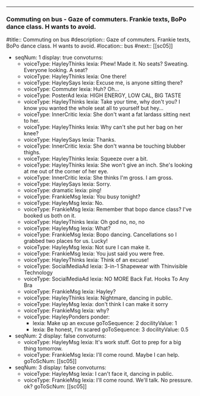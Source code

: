 ---
### Commuting on bus - Gaze of commuters. Frankie texts, BoPo dance class. H wants to avoid.

#title:: Commuting on bus
#description:: Gaze of commuters. Frankie texts, BoPo dance class. H wants to avoid.
#location:: bus
#next:: [[sc05]]


- seqNum: 1
  display: true
  convoturns:
  - voiceType: HayleyThinks
    lexia: Phew! Made it. No seats? Sweating. Everyone looking. A seat?
  - voiceType: HayleyThinks
    lexia: One there!
  - voiceType: HayleySays
    lexia: Excuse me, is anyone sitting there?
  - voiceType: Commuter
    lexia: Huh? Oh...
  - voiceType: PosterAd
    lexia: HIGH ENERGY, LOW CAL, BIG TASTE
  - voiceType: HayleyThinks
    lexia: Take your time, why don't you? I know you wanted the whole seat all to yourself but hey...
  - voiceType: InnerCritic
    lexia: She don't want a fat lardass sitting next to her.
  - voiceType: HayleyThinks
    lexia: Why can't she put her bag on her knee?
  - voiceType: HayleySays
    lexia: Thanks.
  - voiceType: InnerCritic
    lexia: She don't wanna be touching blubber thighs.
  - voiceType: HayleyThinks
    lexia: Squeeze over a bit.
  - voiceType: HayleyThinks
    lexia: She won't give an inch. She's looking at me out of the corner of her eye.
  - voiceType: InnerCritic
    lexia: She thinks I'm gross. I am gross.
  - voiceType: HayleySays
    lexia: Sorry.
  - voiceType: dramatic
    lexia: ping!
  - voiceType: FrankieMsg
    lexia: You busy tonight?
  - voiceType: HayleyMsg
    lexia: No.
  - voiceType: FrankieMsg
    lexia: Remember that bopo dance class? I've booked us both on it.
  - voiceType: HayleyThinks
    lexia: Oh god no, no, no
  - voiceType: HayleyMsg
    lexia: What?
  - voiceType: FrankieMsg
    lexia: Bopo dancing. Cancellations so I grabbed two places for us. Lucky!
  - voiceType: HayleyMsg
    lexia: Not sure I can make it.
  - voiceType: FrankieMsg
    lexia: You just said you were free.
  - voiceType: HayleyThinks
    lexia: Think of an excuse!
  - voiceType: SocialMediaAd
    lexia: 3-in-1 Shapewear with Thinvisible Technology
  - voiceType: SocialMediaAd
    lexia: NO MORE Back Fat. Hooks To Any Bra
  - voiceType: FrankieMsg
    lexia: Hayley?
  - voiceType: HayleyThinks
    lexia: Nightmare, dancing in public.
  - voiceType: HayleyMsg
    lexia: don't think I can make it sorry
  - voiceType: FrankieMsg
    lexia: why?
  - voiceType: HayleyPonders
    ponder:
    - lexia: Make up an excuse
      goToSequence: 2
      docilityValue: 1
    - lexia: Be honest, I'm scared
      goToSequence: 3
      docilityValue: 0.5
- seqNum: 2
  display: false
  convoturns:
  - voiceType: HayleyMsg
    lexia: It's work stuff. Got to prep for a big thing tomorrow.
  - voiceType: FrankieMsg
    lexia: I'll come round. Maybe I can help.
  goToScNum: [[sc05]]
- seqNum: 3
  display: false
  convoturns:
  - voiceType: HayleyMsg
    lexia: I can't face it, dancing in public.
  - voiceType: FrankieMsg
    lexia: I'll come round. We'll talk. No pressure. ok?
  goToScNum: [[sc05]]


